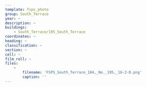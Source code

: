 ```yaml
---
template: fsps_photo
group: South_Terrace
year: ~
description: ~
buildings:
    - South_Terrace/195_South_Terrace
coordinates: ~
heading: ~
classification: ~
section: ~
cell: ~
film_roll: ~
files:
    -
        filename: 'FSPS_South_Terrace_184,_No._195,_16-2-D.png'
        caption: ''
---
```

